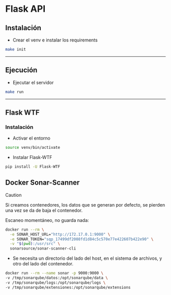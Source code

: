 # Flask API

## Instalación
- Crear el venv e instalar los requirements
```bash
make init
```
---

## Ejecución

- Ejecutar el servidor
```bash
make run
```

---

## Flask WTF
### Instalación
- Activar el entorno
```bash
source venv/bin/activate
```
- Instalar Flask-WTF
```bash
pip install -U Flask-WTF
```


## Docker Sonar-Scanner

> [!CAUTION]
> Si creamos contenedores, los datos que se generan por defecto, se pierden una vez se da de baja el contenedor.


Escaneo momentáneo, no guarda nada:
```bash
docker run --rm \
  -e SONAR_HOST_URL="http://172.17.0.1:9000" \
  -e SONAR_TOKEN="sqp_17499df2008fd1d84c5c570e77e422607b422e90" \
  -v "$(pwd):/usr/src" \
  sonarsource/sonar-scanner-cli
```

- Se necesita un directorio del lado del host, en el sistema de archivos, y otro del lado del contenedor.

```bash
docker run --rm --name sonar -p 9000:9000 \
-v /tmp/sonarqube/datos:/opt/sonarqube/data \
-v /tmp/sonarqube/logs:/opt/sonarqube/logs \
-v /tmp/sonarqube/extensiones:/opt/sonarqube/extensions
```